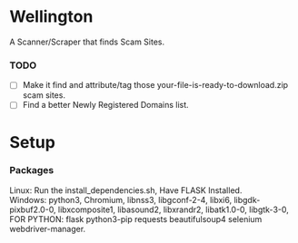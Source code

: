 # Wellington
A Scanner/Scraper that finds Scam Sites.
### TODO
- [ ] Make it find and attribute/tag those your-file-is-ready-to-download.zip scam sites.
- [ ] Find a better Newly Registered Domains list.

# Setup
### Packages
Linux: Run the install_dependencies.sh, Have FLASK Installed.  
Windows: python3, Chromium, libnss3, libgconf-2-4, libxi6, libgdk-pixbuf2.0-0, libxcomposite1, libasound2, libxrandr2, libatk1.0-0, libgtk-3-0, FOR PYTHON: flask python3-pip requests beautifulsoup4 selenium webdriver-manager.

